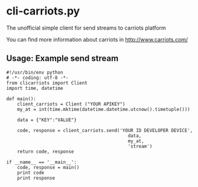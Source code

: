 cli-carriots.py
===============

The unofficial simple client for send streams to carriots platform

You can find more information about carriots in http://www.carriots.com/

Usage: Example send stream
--------------------------
	#!/usr/bin/env python
	# -*- coding: utf-8 -*-
	from clicarriots import Client
	import time, datetime

	def main():
	    client_carriots = Client ("YOUR APIKEY")
	    my_at = int(time.mktime(datetime.datetime.utcnow().timetuple()))
	    
	    data = {"KEY":"VALUE"}

	    code, response = client_carriots.send('YOUR ID DEVELOPER DEVICE', 
	    										 data, 
	    										 my_at, 
	    										 'stream')
	    return code, response
	
	if __name__ == '__main__':
	    code, response = main()
	    print code
	    print response
		